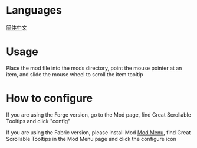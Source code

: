# Languages
[简体中文](README/zh_cn.md)

# Usage
Place the mod file into the mods directory, point the mouse pointer at an item, and slide the mouse wheel to scroll the item tooltip

# How to configure
If you are using the Forge version, go to the Mod page, find Great Scrollable Tooltips and click "config"

If you are using the Fabric version, please install Mod [Mod Menu](https://modrinth.com/mod/modmenu), find Great Scrollable Tooltips in the Mod Menu page and click the configure icon
